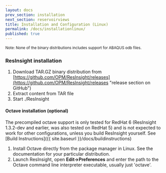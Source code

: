 ```yaml
---
layout: docs
prev_section: installation
next_section: reservoirviews
title: Installation and Configuration (Linux)
permalink: /docs/installationlinux/
published: true
---
```


<small>Note: None of the binary distributions includes support for ABAQUS odb files.</small>


### ResInsight installation

1. Download TAR.GZ binary distribution from [https://github.com/OPM/ResInsight/releases](https://github.com/OPM/ResInsight/releases "release section on GitHub")
2. Extract content from TAR file
3. Start ./ResInsight

#### Octave installation (optional)
The precompiled octave support is only tested for RedHat 6 (ResInsight 1.3.2-dev and earlier, was also tested on RedHat 5) and is not expected to work for other configurations, unless you build ResInsight yourself. See [Build Instructions]({{ site.baseurl }}/docs/buildinstructions)

1. Install Octave directly from the package manager in Linux. See the documentation for your particular distribution. 
2. Launch ResInsight, open **Edit->Preferences** and enter the path to the Octave command line interpreter executable, usually just 'octave'.
